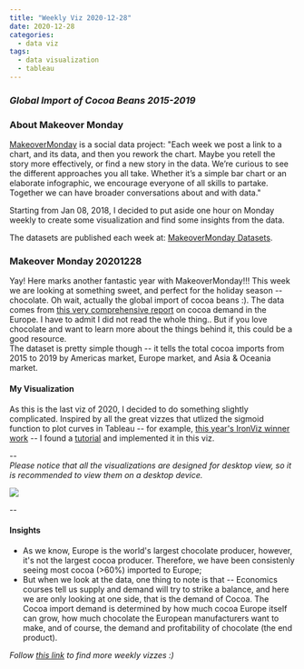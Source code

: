 ```yaml
---
title: "Weekly Viz 2020-12-28"
date: 2020-12-28
categories:
  - data viz
tags:
  - data visualization
  - tableau
---
```


### *Global Import of Cocoa Beans 2015-2019*


### About Makeover Monday

[MakeoverMonday](http://www.makeovermonday.co.uk/) is a social data project:
"Each week we post a link to a chart, and its data, and then you rework the chart.
Maybe you retell the story more effectively, or find a new story in the data.
We’re curious to see the different approaches you all take. Whether it’s a simple bar chart or an elaborate infographic, we encourage everyone of all skills to partake.
Together we can have broader conversations about and with data."

Starting from Jan 08, 2018, I decided to put aside one hour on Monday weekly to create some visualization and find some insights from the data.

The datasets are published each week at: [MakeoverMonday Datasets](http://www.makeovermonday.co.uk/data/).

### Makeover Monday 20201228

Yay! Here marks another fantastic year with MakeoverMonday!!! This week we are looking at something sweet, and perfect for the holiday season -- chocolate. Oh wait, actually the global import of cocoa beans :). The data comes from [this very comprehensive report](https://www.cbi.eu/market-information/cocoa/trade-statistics#) on cocoa demand in the Europe. I have to admit I did not read the whole thing.. But if you love chocolate and want to learn more about the things behind it, this could be a good resource.  
The dataset is pretty simple though -- it tells the total cocoa imports from 2015 to 2019 by Americas market, Europe market, and Asia & Oceania market.  

#### My Visualization

As this is the last viz of 2020, I decided to do something slightly complicated. Inspired by all the great vizzes that utlized the sigmoid function to plot curves in Tableau -- for example, [this year's IronViz winner work](https://public.tableau.com/en-us/gallery/air-we-breathe?tab=viz-of-the-day&type=viz-of-the-day) -- I found a [tutorial](https://public.tableau.com/views/HowtoSigmoidFunction/SigmoidFunctionStory?:embed=y&:showVizHome=no&:display_count=y&:display_static_image=y&:bootstrapWhenNotified=true#1) and implemented it in this viz.  

--  
*Please notice that all the visualizations are designed for desktop view, so it is recommended to view them on a desktop device.*  

<div class='tableauPlaceholder' id='viz1609132761089' style='position: relative'>
<noscript><a href='#'>
  <img alt=' ' src='https:&#47;&#47;public.tableau.com&#47;static&#47;images&#47;Ma&#47;MakeOverMonday20201228GlobalImportofCocoaBeans&#47;GlobalImportofCocoaBeans&#47;1_rss.png' style='border: none' />
 </a></noscript>
 <object class='tableauViz'  style='display:none;'>
  <param name='host_url' value='https%3A%2F%2Fpublic.tableau.com%2F' />
  <param name='embed_code_version' value='3' />
  <param name='site_root' value='' />
  <param name='name' value='MakeOverMonday20201228GlobalImportofCocoaBeans&#47;GlobalImportofCocoaBeans' />
  <param name='tabs' value='no' />
  <param name='toolbar' value='yes' />
  <param name='static_image' value='https:&#47;&#47;public.tableau.com&#47;static&#47;images&#47;Ma&#47;MakeOverMonday20201228GlobalImportofCocoaBeans&#47;GlobalImportofCocoaBeans&#47;1.png' />
  <param name='animate_transition' value='yes' />
  <param name='display_static_image' value='yes' />
  <param name='display_spinner' value='yes' />
  <param name='display_overlay' value='yes' />
  <param name='display_count' value='yes' />
  <param name='language' value='en' />
  <param name='filter' value='publish=yes' />
</object></div>              
<script type='text/javascript'>        
  var divElement = document.getElementById('viz1609132761089');   
  var vizElement = divElement.getElementsByTagName('object')[0];             
  if ( divElement.offsetWidth > 800 ) { vizElement.style.width='700px';vizElement.style.height='527px';} else if ( divElement.offsetWidth > 500 ) { vizElement.style.width='700px';vizElement.style.height='527px';} else { vizElement.style.width='100%';vizElement.style.height='877px';}      
  var scriptElement = document.createElement('script');               
  scriptElement.src = 'https://public.tableau.com/javascripts/api/viz_v1.js';             
  vizElement.parentNode.insertBefore(scriptElement, vizElement);              
</script>
  
--  

#### Insights
* As we know, Europe is the world's largest chocolate producer, however, it's not the largest cocoa producer. Therefore, we have been consistenly seeing most cocoa (>60%) imported to Europe;  
* But when we look at the data, one thing to note is that -- Economics courses tell us supply and demand will try to strike a balance, and here we are only looking at one side, that is the demand of Cocoa. The Cocoa import demand is determined by how much cocoa Europe itself can grow, how much chocolate the European manufacturers want to make, and of course, the demand and profitability of chocolate (the end product).  


*Follow [this link](https://yudong-94.github.io/personal-website/project/MakeOverMonday2020/) to find more weekly vizzes :)*